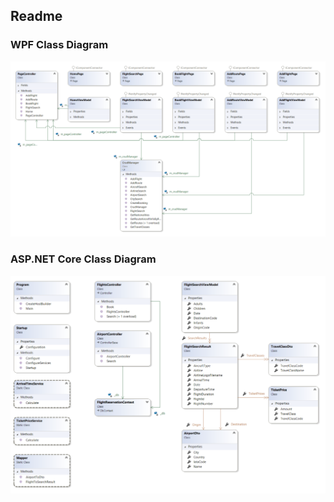 ## Readme

### WPF Class Diagram

![](images/wpf_class_diagram.png)

### ASP.NET Core Class Diagram

![](images/asp_netcore_class_diagram.png)